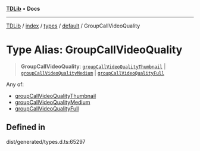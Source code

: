 [**TDLib**](../../../../../../README.md) • **Docs**

***

[TDLib](../../../../../../modules.md) / [index](../../../../../README.md) / [types](../../../README.md) / [default](../README.md) / GroupCallVideoQuality

# Type Alias: GroupCallVideoQuality

> **GroupCallVideoQuality**: [`groupCallVideoQualityThumbnail`](groupCallVideoQualityThumbnail.md) \| [`groupCallVideoQualityMedium`](groupCallVideoQualityMedium.md) \| [`groupCallVideoQualityFull`](groupCallVideoQualityFull.md)

Any of:
- [groupCallVideoQualityThumbnail](groupCallVideoQualityThumbnail.md)
- [groupCallVideoQualityMedium](groupCallVideoQualityMedium.md)
- [groupCallVideoQualityFull](groupCallVideoQualityFull.md)

## Defined in

dist/generated/types.d.ts:65297
